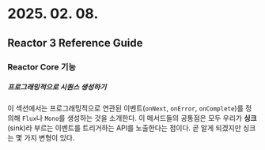 # 2025. 02. 08.

## Reactor 3 Reference Guide

### Reactor Core 기능

##### 프로그래밍적으로 시퀀스 생성하기

이 섹션에서는 프로그래밍적으로 연관된 이벤트(`onNext`, `onError`, `onComplete`)를 정의해 `Flux`나 `Mono`를 생성하는 것을 소개한다. 이 메서드들의 공통점은 모두 우리가 **싱크**(sink)라 부르는 이벤트를 트리거하는 API를 노출한다는 점이다. 곧 알게 되겠지만 싱크는 몇 가지 변형이 있다.



###### 